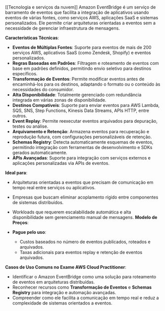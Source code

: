 [[Tecnologia e serviços da nuvem]]
Amazon EventBridge é um serviço de barramento de eventos que facilita a integração de aplicativos usando eventos de várias fontes, como serviços AWS, aplicações SaaS e sistemas personalizados. Ele permite criar arquiteturas orientadas a eventos sem a necessidade de gerenciar infraestrutura de mensagens.

**Características Técnicas**:

- **Eventos de Múltiplas Fontes**: Suporte para eventos de mais de 200 serviços AWS, aplicativos SaaS (como Zendesk, Shopify) e eventos personalizados.
- **Regras Baseadas em Padrões**: Filtragem e roteamento de eventos com base em padrões definidos, permitindo envio seletivo para destinos específicos.
- **Transformação de Eventos**: Permite modificar eventos antes de encaminhá-los para os destinos, adaptando o formato ou o conteúdo às necessidades do consumidor.
- **Alta Disponibilidade**: Totalmente gerenciado com redundância integrada em várias zonas de disponibilidade.
- **Destinos Compatíveis**: Suporte para enviar eventos para AWS Lambda, SQS, SNS, Step Functions, Kinesis Data Streams, APIs HTTP, entre outros.
- **Event Replay**: Permite reexecutar eventos arquivados para depuração, testes ou análise.
- **Arquivamento e Retenção**: Armazena eventos para recuperação e reprodução futura, com configurações personalizáveis de retenção.
- **Schemas Registry**: Detecta automaticamente esquemas de eventos, permitindo integração com ferramentas de desenvolvimento e SDKs gerados automaticamente.
- **APIs Avançadas**: Suporte para integração com serviços externos e aplicações personalizadas via APIs de eventos.

**Ideal para**:

- Arquiteturas orientadas a eventos que precisam de comunicação em tempo real entre serviços ou aplicativos.
- Empresas que buscam eliminar acoplamento rígido entre componentes de sistemas distribuídos.
- Workloads que requerem escalabilidade automática e alta disponibilidade sem gerenciamento manual de mensagens.
**Modelo de Preços**:

- **Pague pelo uso**:
    - Custos baseados no número de eventos publicados, roteados e arquivados.
    - Taxas adicionais para eventos replay e retenção de eventos arquivados.

**Casos de Uso Comuns no Exame AWS Cloud Practitioner**:

- Identificar o Amazon EventBridge como uma solução para roteamento de eventos em arquiteturas distribuídas.
- Reconhecer recursos como **Transformação de Eventos** e **Schemas Registry** para integração e automação avançadas.
- Compreender como ele facilita a comunicação em tempo real e reduz a complexidade de sistemas orientados a eventos.